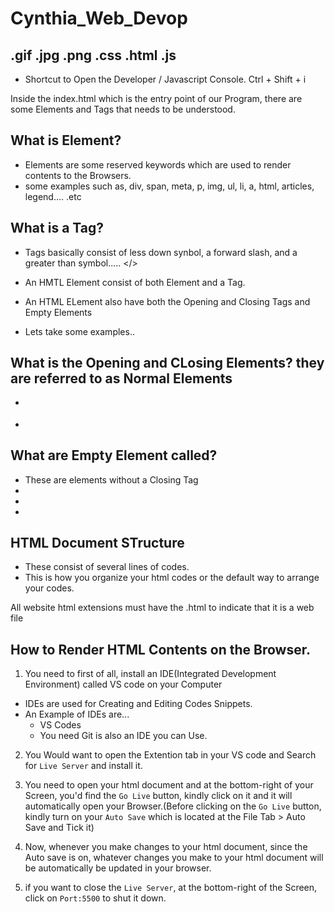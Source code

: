 # Cynthia_Web_Devop

## .gif .jpg .png .css .html .js

* Shortcut to Open the Developer / Javascript Console.
Ctrl + Shift + i 

Inside the index.html which is the entry point of our Program, there are some Elements and Tags that needs to be understood.

## What is Element?
* Elements are some reserved keywords which are used to render contents to the Browsers.
* some examples such as, div, span, meta, p, img, ul, li, a, html, articles, legend.... .etc

## What is a Tag?
* Tags basically consist of less down synbol, a forward slash, and a greater than symbol..... </>

* An HMTL Element consist of both Element and a Tag.  <div>   </div>
* An HTML ELement also have both the Opening and Closing Tags and Empty Elements
* Lets take some examples..

## What is the Opening and CLosing Elements? they are referred to as Normal Elements
* <div> </div>
* <span> </span>

## What are Empty Element called?
* These are elements without a Closing Tag
* <meta>
* <img>
* <link>



## HTML Document STructure
* These consist of several lines of codes.
* This is how you organize your html codes or the default way to arrange your codes.

All website html extensions must have the .html to indicate that it is a web file


## How to Render HTML Contents on the Browser.
1.  You need to first of all, install an IDE(Integrated Development Environment) called VS code on your Computer
* IDEs are used for Creating and Editing Codes Snippets.
* An Example of IDEs are...
    + VS Codes
    + You need Git is also an IDE you can Use.

2. You Would want to open the Extention tab in your VS code and Search for `Live Server` and install it.

3. You need to open your html document and at the bottom-right of your Screen, you'd find the `Go Live` button, kindly click on it and it will automatically open your Browser.(Before  clicking on the `Go Live` button, kindly turn on your `Auto Save` which is located at the File Tab > Auto Save and Tick it) 

4. Now, whenever you make changes to your html document, since the Auto save is on, whatever changes you make to your html document will be automatically be updated in your browser.

5. if you want to close the `Live Server`, at the bottom-right of the Screen, click on `Port:5500` to shut it down.

